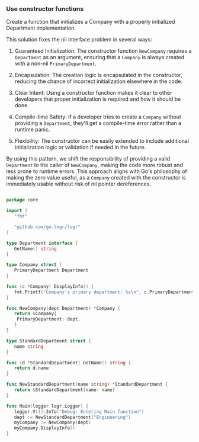 
### Use constructor functions
Create a function that initializes a Company with a properly initialized Department implementation.

This solution fixes the nil interface problem in several ways:

1. Guaranteed Initialization: The constructor function `NewCompany` requires a `Department` as an argument, ensuring that a `Company` is always created with a non-nil `PrimaryDepartment`.

2. Encapsulation: The creation logic is encapsulated in the constructor, reducing the chance of incorrect initialization elsewhere in the code.

3. Clear Intent: Using a constructor function makes it clear to other developers that proper initialization is required and how it should be done.

4. Compile-time Safety: If a developer tries to create a `Company` without providing a `Department`, they'll get a compile-time error rather than a runtime panic.

5. Flexibility: The constructor can be easily extended to include additional initialization logic or validation if needed in the future.

By using this pattern, we shift the responsibility of providing a valid `Department` to the caller of `NewCompany`, making the code more robust and less prone to runtime errors. This approach aligns with Go's philosophy of making the zero value useful, as a `Company` created with the constructor is immediately usable without risk of nil pointer dereferences.


```go

package core

import (
   "fmt"

   "github.com/go-logr/logr"
)

type Department interface {
   GetName() string
}

type Company struct {
   PrimaryDepartment Department
}

func (c *Company) DisplayInfo() {
   fmt.Printf("Company's primary department: %s\n", c.PrimaryDepartment.GetName())
}

func NewCompany(dept Department) *Company {
   return &Company{
   	PrimaryDepartment: dept,
   }
}

type StandardDepartment struct {
   name string
}

func (d *StandardDepartment) GetName() string {
   return d.name
}

func NewStandardDepartment(name string) *StandardDepartment {
   return &StandardDepartment{name: name}
}

func Main(logger logr.Logger) {
   logger.V(1).Info("Debug: Entering Main function")
   dept := NewStandardDepartment("Engineering")
   myCompany := NewCompany(dept)
   myCompany.DisplayInfo()
} 
```
